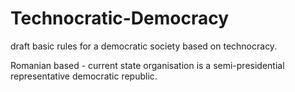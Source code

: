 # Technocratic-Democracy
draft basic rules for a democratic society based on technocracy.

Romanian based - current state organisation is a semi-presidential representative democratic republic.
